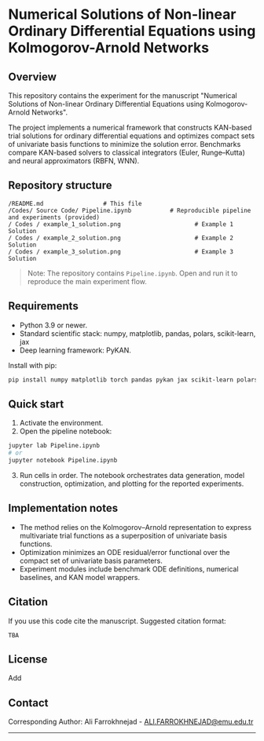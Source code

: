 # Numerical Solutions of Non-linear Ordinary Differential Equations using Kolmogorov-Arnold Networks

## Overview

This repository contains the experiment for the manuscript "Numerical Solutions of Non-linear Ordinary Differential Equations using Kolmogorov-Arnold Networks".

The project implements a numerical framework that constructs KAN-based trial
solutions for ordinary differential equations and optimizes compact sets of
univariate basis functions to minimize the solution error. Benchmarks compare
KAN-based solvers to classical integrators (Euler, Runge–Kutta) and neural
approximators (RBFN, WNN).


## Repository structure

```
/README.md                 # This file
/Codes/ Source Code/ Pipeline.ipynb           # Reproducible pipeline and experiments (provided)
/ Codes / example_1_solution.png                     # Example 1 Solution
/ Codes / example_2_solution.png                     # Example 2 Solution
/ Codes / example_3_solution.png                     # Example 3 Solution
```

> Note: The repository contains `Pipeline.ipynb`. Open and run it to reproduce
> the main experiment flow.

## Requirements

* Python 3.9 or newer.
* Standard scientific stack: numpy, matplotlib, pandas, polars, scikit-learn, jax
* Deep learning framework: PyKAN.

Install with pip:

```bash
pip install numpy matplotlib torch pandas pykan jax scikit-learn polars
```



## Quick start

1. Activate the environment.
2. Open the pipeline notebook:

```bash
jupyter lab Pipeline.ipynb
# or
jupyter notebook Pipeline.ipynb
```

3. Run cells in order. The notebook orchestrates data generation, model
   construction, optimization, and plotting for the reported experiments.




## Implementation notes

* The method relies on the Kolmogorov–Arnold representation to express
  multivariate trial functions as a superposition of univariate basis
  functions.
* Optimization minimizes an ODE residual/error functional over the compact set
  of univariate basis parameters.
* Experiment modules include benchmark ODE definitions, numerical baselines,
  and KAN model wrappers.



## Citation

If you use this code cite the manuscript. Suggested citation format:

```
TBA
```

## License

Add 



## Contact

Corresponding Author: Ali Farrokhnejad - ALI.FARROKHNEJAD@emu.edu.tr

---